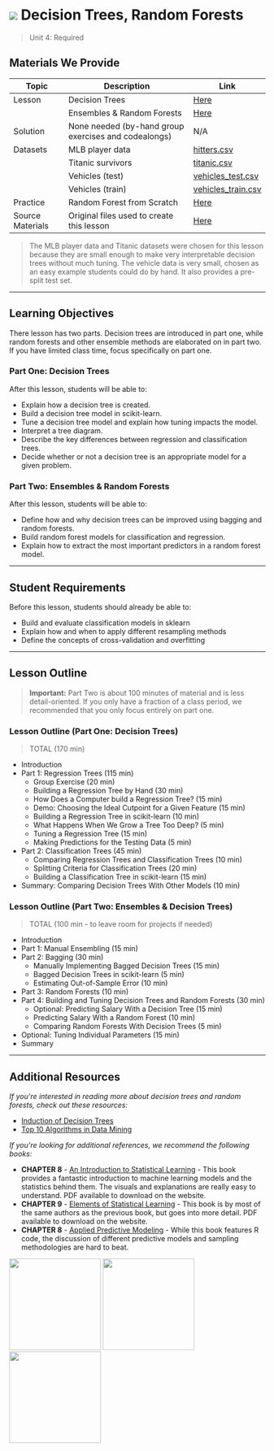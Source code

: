 # ![](https://ga-dash.s3.amazonaws.com/production/assets/logo-9f88ae6c9c3871690e33280fcf557f33.png) Decision Trees, Random Forests

> Unit 4: Required

## Materials We Provide

| Topic | Description | Link |
| --- | --- | --- |
| Lesson | Decision Trees | [Here](./decision-trees.ipynb) |
|        | Ensembles & Random Forests | [Here](./ensembles-random-forests.ipynb)
| Solution  | None needed (by-hand group exercises and codealongs) | N/A |
| Datasets | MLB player data | [hitters.csv](./datas/hitters.csv)
| | Titanic survivors | [titanic.csv](./data/titanic.csv)
| | Vehicles (test) | [vehicles_test.csv](./data/vehicles_test.csv)
|  | Vehicles (train) | [vehicles_train.csv](./data/vehicles_train.csv)
| Practice | Random Forest from Scratch | [Here](./practice)
| Source Materials | Original files used to create this lesson | [Here](./slides/) |

> The MLB player data and Titanic datasets were chosen for this lesson because they are small enough to make very interpretable decision trees without much tuning. The vehicle data is very small, chosen as an easy example students could do by hand. It also provides a pre-split test set.

---

## Learning Objectives 

There lesson has two parts. Decision trees are introduced in part one, while random forests and other ensemble methods are elaborated on in part two. If you have limited class time, focus specifically on part one.


### Part One: Decision Trees

After this lesson, students will be able to:
- Explain how a decision tree is created.
- Build a decision tree model in scikit-learn.
- Tune a decision tree model and explain how tuning impacts the model.
- Interpret a tree diagram.
- Describe the key differences between regression and classification trees.
- Decide whether or not a decision tree is an appropriate model for a given problem.



### Part Two: Ensembles & Random Forests

After this lesson, students will be able to:
- Define how and why decision trees can be improved using bagging and random forests.
- Build random forest models for classification and regression.
- Explain how to extract the most important predictors in a random forest model.

---

## Student Requirements
Before this lesson, students should already be able to:
- Build and evaluate classification models in sklearn
- Explain how and when to apply different resampling methods
- Define the concepts of cross-validation and overfitting

---

## Lesson Outline

> **Important:** Part Two is about 100 minutes of material and is less detail-oriented. If you only have a fraction of a class period, we recommended that you only focus entirely on part one.


### Lesson Outline (Part One: Decision Trees)

> TOTAL (170 min)
- Introduction
- Part 1: Regression Trees (115 min)
    - Group Exercise (20 min)
    - Building a Regression Tree by Hand (30 min)
    - How Does a Computer build a Regression Tree? (15 min)
    - Demo: Choosing the Ideal Cutpoint for a Given Feature (15 min)
    - Building a Regression Tree in scikit-learn (10 min)
    - What Happens When We Grow a Tree Too Deep? (5 min)
    - Tuning a Regression Tree (15 min)
    - Making Predictions for the Testing Data (5 min)
- Part 2: Classification Trees (45 min)
    - Comparing Regression Trees and Classification Trees (10 min)
    - Splitting Criteria for Classification Trees (20 min)
    - Building a Classification Tree in scikit-learn (15 min)
- Summary: Comparing Decision Trees With Other Models (10 min)


### Lesson Outline (Part Two: Ensembles & Decision Trees)

> TOTAL (100 min - to leave room for projects if needed)
- Introduction
- Part 1: Manual Ensembling (15 min)
- Part 2: Bagging (30 min)
    - Manually Implementing Bagged Decision Trees (15 min)
    - Bagged Decision Trees in scikit-learn (5 min)
    - Estimating Out-of-Sample Error (10 min)
- Part 3: Random Forests (10 min)
- Part 4: Building and Tuning Decision Trees and Random Forests (30 min)
    - Optional: Predicting Salary With a Decision Tree (15 min)
    - Predicting Salary With a Random Forest (10 min)
    - Comparing Random Forests With Decision Trees (5 min)
- Optional: Tuning Individual Parameters (15 min)
- Summary


----

## Additional Resources

*If you're interested in reading more about decision trees and random forests, check out these resources:*
- [Induction of Decision Trees](http://hunch.net/~coms-4771/quinlan.pdf)
- [Top 10 Algorithms in Data Mining](http://www.cs.uvm.edu/~icdm/algorithms/10Algorithms-08.pdf)


*If you're looking for additional references, we recommend the following books:*
- __CHAPTER 8__ - [An Introduction to Statistical Learning](http://www-bcf.usc.edu/~gareth/ISL/) - This book provides a fantastic introduction to machine learning models and the statistics behind them. The visuals and explanations are really easy to understand. PDF available to download on the website.
- __CHAPTER 9__ - [Elements of Statistical Learning](http://statweb.stanford.edu/~tibs/ElemStatLearn/) - This book is by most of the same authors as the previous book, but goes into more detail. PDF available to download on the website.
- __CHAPTER 8__ - [Applied Predictive Modeling](https://www.amazon.com/Applied-Predictive-Modeling-Max-Kuhn/dp/1461468485) - While this book features R code, the discussion of different predictive models and sampling methodologies are hard to beat.  



<img src="https://images-na.ssl-images-amazon.com/images/I/41oQwj8rS0L._SX329_BO1,204,203,200_.jpg" width="180">
<img src="https://images-na.ssl-images-amazon.com/images/I/41aQrQaPseL._SX331_BO1,204,203,200_.jpg" width="180">
<img src="https://images-na.ssl-images-amazon.com/images/I/41S7RyAnsLL._SX313_BO1,204,203,200_.jpg" width="180">
